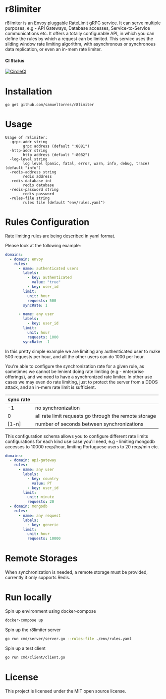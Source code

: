 # r8limiter

r8limiter is an Envoy pluggable RateLimit gRPC service. It can serve multiple purposes, e.g - API Gateways, Database accesses, Service-to-Service communications etc. It offers a totally configurable API, in which you can define the rules by which a request can be limited.
This service uses the sliding window rate limiting algorithm, with asynchronous or synchronous data replication, or even an in-mem rate limiter.

#### CI Status
[![CircleCI](https://circleci.com/gh/samueltorres/r8limiter.svg?style=svg)](https://circleci.com/gh/samueltorres/r8limiter)


# Installation
```
go get github.com/samueltorres/r8limiter
```

# Usage
```
Usage of r8limiter:
  -grpc-addr string
        grpc address (default ":8081")
  -http-addr string
        http address (default ":8082")
  -log-level string
        log level (panic, fatal, error, warn, info, debug, trace) (default "info")
  -redis-address string
        redis address
  -redis-database int
        redis database
  -redis-password string
        redis password
  -rules-file string
        rules file (default "env/rules.yaml")
```

# Rules Configuration
Rate limiting rules are being described in yaml format. 

Please look at the following example:

```yaml
domains:
  - domain: envoy
    rules:
      - name: authenticated users
        labels:
          - key: authenticated
            value: "true"
          - key: user_id
        limit:
          unit: hour
          requests: 500
        syncRate: 1

      - name: any user
        labels:
          - key: user_id
        limit:
          unit: hour
          requests: 1000
        syncRate: -1
```

In this pretty simple example we are limiting any authenticated user to make 500 requests per hour, and all the other users can do 1000 per hour. 

You're able to configure the synchronization rate for a given rule, as sometimes we cannot be lenient doing rate limiting (e.g - enterprise offerings), and we need to have a synchronized rate limiter. In other use cases we may even do rate limiting, just to protect the server from a DDOS attack, and an in-mem rate limit is sufficient. 

| sync rate |                                                       |
|-----------|-------------------------------------------------------|
| -1        | no synchronization                                    |
| 0         | all rate limit requests go through the remote storage |
| [1-n]     | number of seconds between synchronizations            |


This configuration schema allows you to configure different rate limits configurations for each kind use case you'll need, e.g - limiting mongodb accesses to 10000 reqs/hour, limiting Portuguese users to 20 reqs/min etc.

```yaml
domains:
  - domain: api-gateway
    rules:
      - name: any user
        labels:
          - key: country
            value: PT
          - key: user_id
        limit:
          unit: minute
          requests: 20
  - domain: mongodb
    rules:
      - name: any request
        labels:
          - key: generic
        limit:
          unit: hour
          requests: 10000
```

# Remote Storages
When synchronization is needed, a remote storage must be provided, currently it only supports Redis.

# Run locally

Spin up environment using docker-compose

```bash
docker-compose up
```

Spin up the r8limiter server

```bash
go run cmd/server/server.go --rules-file ./env/rules.yaml
```

Spin up a test client
```bash
go run cmd/client/client.go
```

# License
This project is licensed under the MIT open source license.